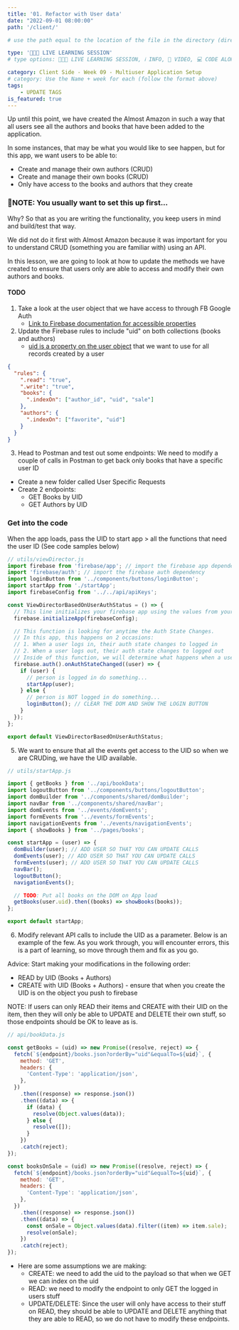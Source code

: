 ```yaml
---
title: '01. Refactor with User data'
date: "2022-09-01 08:00:00"
path: '/client/'

# use the path equal to the location of the file in the directory (directory structure)

type: '👩🏽‍🏫 LIVE LEARNING SESSION'
# type options: 👩🏽‍🏫 LIVE LEARNING SESSION, ℹ️ INFO, 🎥 VIDEO, 💻 CODE ALONG, 🥼LAB, ↩️ REVIEW/NOTES, 👥 GROUP LEARNING, 👷🏼‍♂️ GROUP PROJECT, 🧠 ASSESSMENT, 📝 ASSIGNMENT

category: Client Side - Week 09 - Multiuser Application Setup
# category: Use the Name + week for each (follow the format above)
tags: 
    - UPDATE TAGS
is_featured: true
---
```

Up until this point, we have created the Almost Amazon in such a way that all users see all the authors and books that have been added to the application.

In some instances, that may be what you would like to see happen, but for this app, we want users to be able to:

- Create and manage their own authors (CRUD)
- Create and manage their own books (CRUD)
- Only have access to the books and authors that they create

### 🥇NOTE: You usually want to set this up first...
Why? So that as you are writing the functionality, you keep users in mind and build/test that way.

We did not do it first with Almost Amazon because it was important for you to understand CRUD (something you are familiar with) using an API.

In this lesson, we are going to look at how to update the methods we have created to ensure that users only are able to access and modify their own authors and books.

#### TODO
1. Take a look at the user object that we have access to through FB Google Auth
    - <a href="https://firebase.google.com/docs/reference/js/v8/firebase.User#properties" target="_blank">Link to Firebase documentation for accessible properties</a>
2. Update the Firebase rules to include "uid" on both collections (books and authors)
    - <a href="https://firebase.google.com/docs/reference/js/v8/firebase.User#uid" target="_blank">uid is a property on the user object</a> that we want to use for all records created by a user

```json
{
  "rules": {
    ".read": "true",
    ".write": "true",
    "books": {
      ".indexOn": ["author_id", "uid", "sale"]
    },
    "authors": {
      ".indexOn": ["favorite", "uid"]
    }
  }
}
```

3. Head to Postman and test out some endpoints: We need to modify a couple of calls in Postman to get back only books that have a specific user ID

- Create a new folder called User Specific Requests
- Create 2 endpoints:
   - GET Books by UID
   - GET Authors by UID

### Get into the code
When the app loads, pass the UID to start app > all the functions that need the user ID (See code samples below)

```js
// utils/viewDirector.js
import firebase from 'firebase/app'; // import the firebase app dependency
import 'firebase/auth'; // import the firebase auth dependency
import loginButton from '../components/buttons/loginButton';
import startApp from './startApp';
import firebaseConfig from '../../api/apiKeys';

const ViewDirectorBasedOnUserAuthStatus = () => {
  // This line initializes your firebase app using the values from your .env file
  firebase.initializeApp(firebaseConfig);

  // This function is looking for anytime the Auth State Changes.
  // In this app, this happens on 2 occasions:
  // 1. When a user logs in, their auth state changes to logged in
  // 2. When a user logs out, their auth state changes to logged out
  // Inside of this function, we will determine what happens when a user logs in and what happens when they log out
  firebase.auth().onAuthStateChanged((user) => {
    if (user) {
      // person is logged in do something...
      startApp(user);
    } else {
      // person is NOT logged in do something...
      loginButton(); // CLEAR THE DOM AND SHOW THE LOGIN BUTTON
    }
  });
};

export default ViewDirectorBasedOnUserAuthStatus;
```

5. We want to ensure that all the events get access to the UID so when we are CRUDing, we have the UID available.

```js
// utils/startApp.js

import { getBooks } from '../api/bookData';
import logoutButton from '../components/buttons/logoutButton';
import domBuilder from '../components/shared/domBuilder';
import navBar from '../components/shared/navBar';
import domEvents from '../events/domEvents';
import formEvents from '../events/formEvents';
import navigationEvents from '../events/navigationEvents';
import { showBooks } from '../pages/books';

const startApp = (user) => {
  domBuilder(user); // ADD USER SO THAT YOU CAN UPDATE CALLS
  domEvents(user); // ADD USER SO THAT YOU CAN UPDATE CALLS
  formEvents(user); // ADD USER SO THAT YOU CAN UPDATE CALLS
  navBar(); 
  logoutButton(); 
  navigationEvents(); 

  // TODO: Put all books on the DOM on App load
  getBooks(user.uid).then((books) => showBooks(books));
};

export default startApp;
```

6. Modify relevant API calls to include the UID as a parameter. Below is an example of the few. As you work through, you will encounter errors, this is a part of learning, so move through them and fix as you go.

Advice: Start making your modifications in the following order:

- READ by UID (Books + Authors)
- CREATE with UID (Books + Authors) - ensure that when you create the UID is on the object you push to firebase

NOTE: If users can only READ their items and CREATE with their UID on the item, then they will only be able to UPDATE and DELETE their own stuff, so those endpoints should be OK to leave as is.

```js
// api/bookData.js

const getBooks = (uid) => new Promise((resolve, reject) => {
  fetch(`${endpoint}/books.json?orderBy="uid"&equalTo=${uid}`, {
    method: 'GET',
    headers: {
      'Content-Type': 'application/json',
    },
  })
    .then((response) => response.json())
    .then((data) => {
      if (data) {
        resolve(Object.values(data));
      } else {
        resolve([]);
      }
    })
    .catch(reject);
});

const booksOnSale = (uid) => new Promise((resolve, reject) => {
  fetch(`${endpoint}/books.json?orderBy="uid"&equalTo=${uid}`, {
    method: 'GET',
    headers: {
      'Content-Type': 'application/json',
    },
  })
    .then((response) => response.json())
    .then((data) => {
      const onSale = Object.values(data).filter((item) => item.sale);
      resolve(onSale);
    })
    .catch(reject);
});
```

- Here are some assumptions we are making:
  - CREATE: we need to add the uid to the payload so that when we GET we can index on the uid
  - READ: we need to modify the endpoint to only GET the logged in users stuff
  - UPDATE/DELETE: Since the user will only have access to their stuff on READ, they should be able to UPDATE and DELETE anything that they are able to READ, so we do not have to modify these endpoints.
